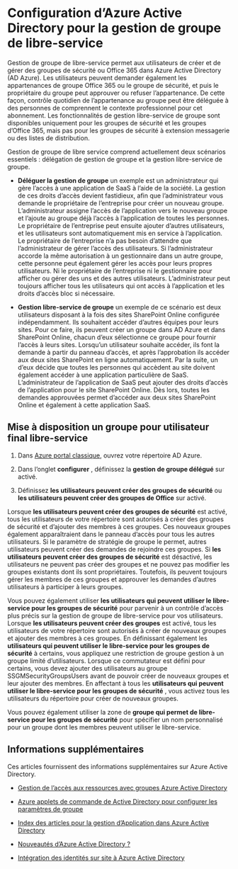 <properties
    pageTitle="Configuration d’Azure Active Directory pour la gestion des accès libre-service application | Microsoft Azure"
    description="Gestion de groupe de libre-service permet aux utilisateurs de créer et de gérer des groupes de sécurité ou Office 365 dans Azure Active Directory et offre aux utilisateurs la possibilité d’un groupe de sécurité de demande ou des appartenances de groupe Office 365"
    services="active-directory"
    documentationCenter=""
  authors="curtand"
    manager="femila"
    editor=""
    />

<tags
    ms.service="active-directory"
    ms.workload="identity"
    ms.tgt_pltfrm="na"
    ms.devlang="na"
    ms.topic="get-started-article"
    ms.date="08/10/2016"
    ms.author="curtand"/>

# <a name="setting-up-azure-active-directory-for-self-service-group-management"></a>Configuration d’Azure Active Directory pour la gestion de groupe de libre-service

Gestion de groupe de libre-service permet aux utilisateurs de créer et de gérer des groupes de sécurité ou Office 365 dans Azure Active Directory (AD Azure). Les utilisateurs peuvent demander également les appartenances de groupe Office 365 ou le groupe de sécurité, et puis le propriétaire du groupe peut approuver ou refuser l’appartenance. De cette façon, contrôle quotidien de l’appartenance au groupe peut être déléguée à des personnes de comprennent le contexte professionnel pour cet abonnement. Les fonctionnalités de gestion libre-service de groupe sont disponibles uniquement pour les groupes de sécurité et les groupes d’Office 365, mais pas pour les groupes de sécurité à extension messagerie ou des listes de distribution.

Gestion de groupe de libre service comprend actuellement deux scénarios essentiels : délégation de gestion de groupe et la gestion libre-service de groupe.

- **Déléguer la gestion de groupe** 
   un exemple est un administrateur qui gère l’accès à une application de SaaS à l’aide de la société. La gestion de ces droits d’accès devient fastidieux, afin que l’administrateur vous demande le propriétaire de l’entreprise pour créer un nouveau groupe. L’administrateur assigne l’accès de l’application vers le nouveau groupe et l’ajoute au groupe déjà l’accès à l’application de toutes les personnes. Le propriétaire de l’entreprise peut ensuite ajouter d’autres utilisateurs, et les utilisateurs sont automatiquement mis en service à l’application. Le propriétaire de l’entreprise n’a pas besoin d’attendre que l’administrateur de gérer l’accès des utilisateurs. Si l’administrateur accorde la même autorisation à un gestionnaire dans un autre groupe, cette personne peut également gérer les accès pour leurs propres utilisateurs. Ni le propriétaire de l’entreprise ni le gestionnaire pour afficher ou gérer des uns et des autres utilisateurs. L’administrateur peut toujours afficher tous les utilisateurs qui ont accès à l’application et les droits d’accès bloc si nécessaire.

- **Gestion libre-service de groupe** 
   un exemple de ce scénario est deux utilisateurs disposant à la fois des sites SharePoint Online configurée indépendamment. Ils souhaitent accéder d’autres équipes pour leurs sites. Pour ce faire, ils peuvent créer un groupe dans AD Azure et dans SharePoint Online, chacun d’eux sélectionne ce groupe pour fournir l’accès à leurs sites. Lorsqu’un utilisateur souhaite accéder, ils font la demande à partir du panneau d’accès, et après l’approbation ils accéder aux deux sites SharePoint en ligne automatiquement. Par la suite, un d’eux décide que toutes les personnes qui accèdent au site doivent également accéder à une application particulière de SaaS. L’administrateur de l’application de SaaS peut ajouter des droits d’accès de l’application pour le site SharePoint Online. Dès lors, toutes les demandes approuvées permet d’accéder aux deux sites SharePoint Online et également à cette application SaaS.

## <a name="making-a-group-available-for-end-user-self-service"></a>Mise à disposition un groupe pour utilisateur final libre-service

1. Dans [Azure portal classique](https://manage.windowsazure.com), ouvrez votre répertoire AD Azure.

2. Dans l’onglet **configurer** , définissez la **gestion de groupe délégué** sur activé.

3. Définissez **les utilisateurs peuvent créer des groupes de sécurité** ou **les utilisateurs peuvent créer des groupes de Office** sur activé.

Lorsque **les utilisateurs peuvent créer des groupes de sécurité** est activé, tous les utilisateurs de votre répertoire sont autorisés à créer des groupes de sécurité et d’ajouter des membres à ces groupes. Ces nouveaux groupes également apparaîtraient dans le panneau d’accès pour tous les autres utilisateurs. Si le paramètre de stratégie de groupe le permet, autres utilisateurs peuvent créer des demandes de rejoindre ces groupes. Si **les utilisateurs peuvent créer des groupes de sécurité** est désactivé, les utilisateurs ne peuvent pas créer des groupes et ne pouvez pas modifier les groupes existants dont ils sont propriétaires. Toutefois, ils peuvent toujours gérer les membres de ces groupes et approuver les demandes d’autres utilisateurs à participer à leurs groupes.

Vous pouvez également utiliser **les utilisateurs qui peuvent utiliser le libre-service pour les groupes de sécurité** pour parvenir à un contrôle d’accès plus précis sur la gestion de groupe de libre-service pour vos utilisateurs. Lorsque **les utilisateurs peuvent créer des groupes** est activé, tous les utilisateurs de votre répertoire sont autorisés à créer de nouveaux groupes et ajouter des membres à ces groupes. En définissant également les **utilisateurs qui peuvent utiliser le libre-service pour les groupes de sécurité** à certains, vous appliquez une restriction de groupe gestion à un groupe limité d’utilisateurs. Lorsque ce commutateur est défini pour certains, vous devez ajouter des utilisateurs au groupe SSGMSecurityGroupsUsers avant de pouvoir créer de nouveaux groupes et leur ajouter des membres. En affectant à tous les **utilisateurs qui peuvent utiliser le libre-service pour les groupes de sécurité** , vous activez tous les utilisateurs du répertoire pour créer de nouveaux groupes.

Vous pouvez également utiliser la zone de **groupe qui permet de libre-service pour les groupes de sécurité** pour spécifier un nom personnalisé pour un groupe dont les membres peuvent utiliser le libre-service.

## <a name="additional-information"></a>Informations supplémentaires

Ces articles fournissent des informations supplémentaires sur Azure Active Directory.

* [Gestion de l’accès aux ressources avec groupes Azure Active Directory](active-directory-manage-groups.md)

* [Azure applets de commande de Active Directory pour configurer les paramètres de groupe](active-directory-accessmanagement-groups-settings-cmdlets.md)

* [Index des articles pour la gestion d’Application dans Azure Active Directory](active-directory-apps-index.md)

* [Nouveautés d’Azure Active Directory ?](active-directory-whatis.md)

* [Intégration des identités sur site à Azure Active Directory](active-directory-aadconnect.md)
